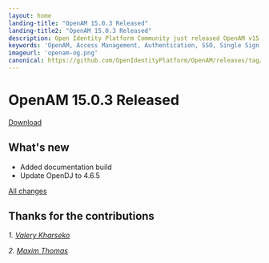 ```yaml
---
layout: home
landing-title: "OpenAM 15.0.3 Released"
landing-title2: "OpenAM 15.0.3 Released"
description: Open Identity Platform Community just released OpenAM v15.0.3
keywords: 'OpenAM, Access Management, Authentication, SSO, Single Sign On, Open Identity Platform, Release, Documentation'
imageurl: 'openam-og.png'
canonical: https://github.com/OpenIdentityPlatform/OpenAM/releases/tag/15.0.3
---
```

# OpenAM 15.0.3 Released

[Download](https://github.com/OpenIdentityPlatform/OpenAM/releases/tag/15.0.3)


## What's new
* Added documentation build
* Update OpenDJ to 4.6.5 
 
[All changes](https://github.com/OpenIdentityPlatform/OpenAM/compare/15.0.2...15.0.3)

## Thanks for the contributions

<i id="vharseko"><i>1. <a href="https://github.com/vharseko" target="_blank">Valery Kharseko</a></i>

<i id="maximthomas"><i>2. <a href="https://github.com/maximthomas" target="_blank">Maxim Thomas</a></i>

